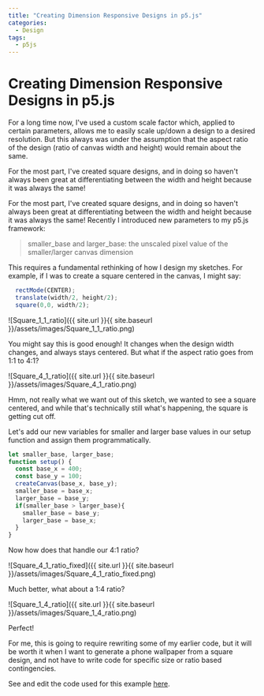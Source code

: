```yaml
---
title: "Creating Dimension Responsive Designs in p5.js"
categories:
  - Design
tags:
  - p5js
---
```


# Creating Dimension Responsive Designs in p5.js
For a long time now, I've used a custom scale factor which, applied to certain parameters, allows me to easily scale up/down a design to a desired resolution. But this always was under the assumption that the aspect ratio of the design (ratio of canvas width and height) would remain about the same.

For the most part, I've created square designs, and in doing so haven't always been great at differentiating between the width and height because it was always the same!

For the most part, I've created square designs, and in doing so haven't always been great at differentiating between the width and height because it was always the same!
Recently I introduced new parameters to my p5.js framework:
> smaller_base and larger_base:
> the unscaled pixel value of the smaller/larger canvas dimension

This requires a fundamental rethinking of how I design my sketches. For example, if I was to create a square centered in the canvas, I might say:
```javascript
  rectMode(CENTER);
  translate(width/2, height/2);
  square(0,0, width/2);
```

![Square_1_1_ratio]({{ site.url }}{{ site.baseurl }}/assets/images/Square_1_1_ratio.png)

You might say this is good enough! It changes when the design width changes, and always stays centered. But what if the aspect ratio goes from 1:1 to 4:1?

![Square_4_1_ratio]({{ site.url }}{{ site.baseurl }}/assets/images/Square_4_1_ratio.png)

Hmm, not really what we want out of this sketch, we wanted to see a square centered, and while that's technically still what's happening, the square is getting cut off. 

Let's add our new variables for smaller and larger base values in our setup function and assign them programmatically.
```javascript
let smaller_base, larger_base;
function setup() {
  const base_x = 400;
  const base_y = 100;
  createCanvas(base_x, base_y); 
  smaller_base = base_x;
  larger_base = base_y;
  if(smaller_base > larger_base){
    smaller_base = base_y;
    larger_base = base_x;
  }
}
```

Now how does that handle our 4:1 ratio?

![Square_4_1_ratio_fixed]({{ site.url }}{{ site.baseurl }}/assets/images/Square_4_1_ratio_fixed.png)

Much better, what about a 1:4 ratio?

![Square_1_4_ratio]({{ site.url }}{{ site.baseurl }}/assets/images/Square_1_4_ratio.png)

Perfect!

For me, this is going to require rewriting some of my earlier code, but it will be worth it when I want to generate a phone wallpaper from a square design, and not have to write code for specific size or ratio based contingencies.

See and edit the code used for this example [here](https://editor.p5js.org/lewi0622/sketches/DaXHaDd_9).